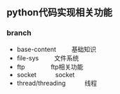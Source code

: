 ## python代码实现相关功能

### branch

* base-content                    基础知识
* file-sys                        文件系统
* ftp                 ftp相关功能
* socket            socket
* thread/threading            线程
